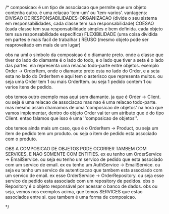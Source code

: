 /*
composicao:
é um tipo de associacao que permite que um objeto contenha outro.
é uma relacao 'tem-um' ou 'tem-varios'.
vantagens:
DIVISAO DE RESPONSABILIDADES-ORGANIZACAO (divide o seu sistema em responsabilidades, cada classe tem sua responsabilidade)
COESAO (cada classe tem sua responsabilidade simples e bem definida. cada objeto tem sua responsabilidade específica)
FLEXIBILIDADE (uma coisa dividida em partes é mais facil de trabalhar )
REUSO (mesmo objeto pode ser reaproveitado em mais de um lugar)

obs na uml o simbolo da composicao é o diamante preto. onde a classe que tiver do lado do diamante é o lado do todo, e o lado
que tiver a seta é o lado das partes. ela representa uma relacao todo-parte entre objetos. exemplo Order -> OrderItem, onde o diamante
preto esta no lado do Order, e a seta esta no lado do OrderItem e aqui tem o asterisco que representa muitos. ou seja uma Order
tem 1 ou mais OrderItem. ou seja 1 pedido contem 1 ou varios itens de pedido.

obs temos outro exemplo mas aqui sem diamante. ja que é Order -> Client. ou seja é uma relacao de associacao mas 
nao é uma relacao todo-parte. mas mesmo assim chamamos de uma 'composicao de objetos' na hora que vamos implementar, 
dentro do objeto Order vai ter um atributo que é do tipo Client. entao falamos que isso é uma ''composicao de objetos''.

obs temos ainda mais um caso, que é o OrderItem -> Product, ou seja um item de pedido tem um produto. ou seja o item de pedido
esta associado com o produto. 

OBS A COMPOSICAO DE OBJETOS PODE OCORRER TAMBEM COM SERVICES, E NAO SOMENTE COM ENTITIES.
ex eu tenho um OrderService -> EmailService. ou seja eu tenho um servico de pedido que esta associado com um servico de email.
ex eu tenho um AuthService -> EmailService. ou seja eu tenho um servico de autenticacao que tambem esta associado com um
servico de email.
ex esse OrderService -> OrderRepository. ou seja esse servico de pedido esta associado com um repository de pedidos. 
obs o Repository é o objeto responsável por acessar o banco de dados.
obs ou seja, vemos nos exemplos acima, que temos SERVICES que estao associados entre si. que tambem é uma forma de composicao.

*/